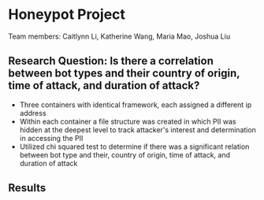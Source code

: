 # Honeypot Project
Team members: Caitlynn Li, Katherine Wang, Maria Mao, Joshua Liu
## Research Question: Is there a correlation between bot types and their country of origin, time of attack, and duration of attack?
- Three containers with identical framework, each assigned a different ip address
- Within each container a file structure was created in which PII was hidden at the deepest level to track attacker's interest and determination in accessing the PII
- Utilized chi squared test to determine if there was a significant relation between bot type and their, country of origin, time of attack, and duration of attack
## Results
